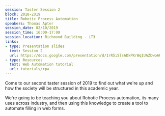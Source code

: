 ```yaml
---
session: Taster Session 2
block: 2018-2019
title: Robotic Process Automation
speakers: Thomas Apter
session_date: 02/10/2019
session_time: 16:00-17:00
session_location: Richmond Building - LT3
links:
- type: Presentation slides
  text: Session 2
  url: https://docs.google.com/presentation/d/1rR5iSlsADkPKrWq1UAZbwoAOkuVno0edIFXbh0GTW90/edit?usp=sharing
- type: Resources
  text: Web Automation tutorial
  url: tutorials/rpa
---
```

Come to our second taster session of 2019 to find out what we're up and how the society will be structured in this academic year.

We're going to be teaching you about Robotic Process automation, its many uses across industry, and then using this knowledge to create a tool to automate filling in web forms.
